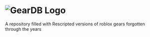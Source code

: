 # ![GearDB Logo](https://github.com/StarLandRBLX/GearDB/raw/main/GearDB.png)
A repository filled with Rescripted versions of roblox gears forgotten through the years
